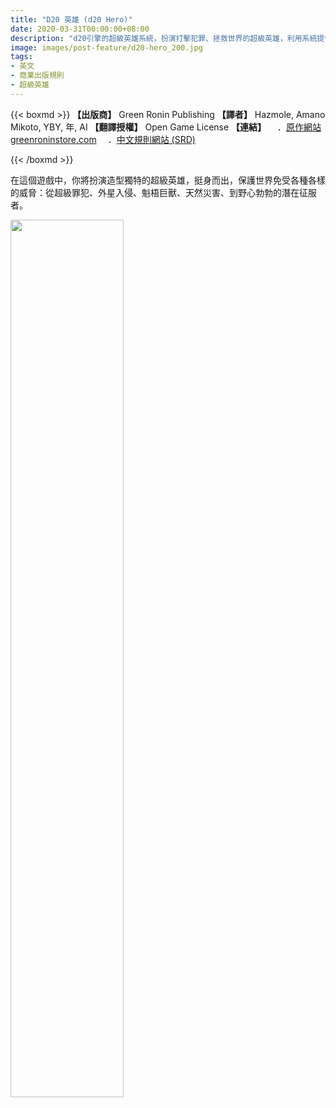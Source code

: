 ```yaml
---
title: "D20 英雄 (d20 Hero)"
date: 2020-03-31T00:00:00+08:00
description: "d20引擎的超級英雄系統，扮演打擊犯罪、拯救世界的超級英雄，利用系統提供豐富的能力效果搭配出各種超能力，打造出你心目中獨一無二的英雄。"
image: images/post-feature/d20-hero_200.jpg
tags: 
- 英文
- 商業出版規則
- 超級英雄
---
```

{{< boxmd >}}
**【出版商】** Green Ronin Publishing
**【譯者】** Hazmole, Amano Mikoto, YBY, 年, AI
**【翻譯授權】** Open Game License
**【連結】**
　．[原作網站 greenroninstore.com](https://greenroninstore.com/collections/mutants-masterminds)
　．[中文規則網站 (SRD)](https://hazmole.github.io/d20.hero.srd/index.html)

{{< /boxmd >}}

在這個遊戲中，你將扮演造型獨特的超級英雄，挺身而出，保護世界免受各種各樣的威脅：從超級罪犯、外星入侵、魁梧巨獸、天然災害、到野心勃勃的潛在征服者。

<img src="https://cdn.shopify.com/s/files/1/0188/8152/products/GRR5510e_MutantsAndMastermindsThirdEditionDeluxeHeroesHandbook_550x825.jpg?v=1499483270" width="60%">